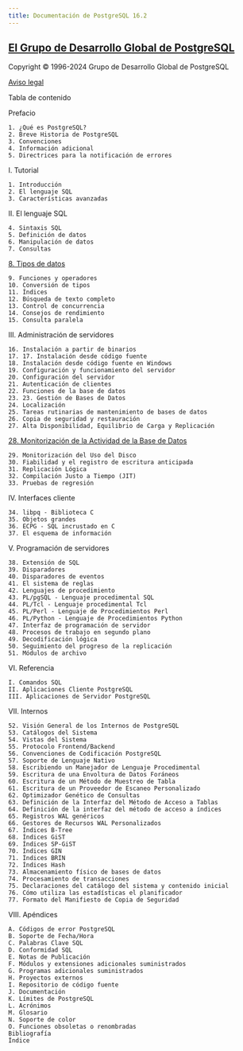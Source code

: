 ```yaml
---
title: Documentación de PostgreSQL 16.2
---
```


[El Grupo de Desarrollo Global de PostgreSQL](https://www.postgresql.org/developer/core/)
-------------------------------------------

Copyright © 1996-2024 Grupo de Desarrollo Global de PostgreSQL

[Aviso legal]()

Tabla de contenido

Prefacio

    1. ¿Qué es PostgreSQL?
    2. Breve Historia de PostgreSQL
    3. Convenciones
    4. Información adicional
    5. Directrices para la notificación de errores

I. Tutorial

    1. Introducción
    2. El lenguaje SQL 
    3. Características avanzadas


II. El lenguaje SQL

    4. Sintaxis SQL
    5. Definición de datos
    6. Manipulación de datos
    7. Consultas
    
[8. Tipos de datos](II._El_lenguaje_SQL/8.Tipos_de_datos.md)

    9. Funciones y operadores
    10. Conversión de tipos
    11. Índices
    12. Búsqueda de texto completo
    13. Control de concurrencia
    14. Consejos de rendimiento
    15. Consulta paralela

III. Administración de servidores

    16. Instalación a partir de binarios
    17. 17. Instalación desde código fuente
    18. Instalación desde código fuente en Windows
    19. Configuración y funcionamiento del servidor
    20. Configuración del servidor
    21. Autenticación de clientes
    22. Funciones de la base de datos
    23. 23. Gestión de Bases de Datos
    24. Localización
    25. Tareas rutinarias de mantenimiento de bases de datos
    26. Copia de seguridad y restauración
    27. Alta Disponibilidad, Equilibrio de Carga y Replicación
    
[28. Monitorización de la Actividad de la Base de Datos](../16/III.Administración_de_servidores/28.Seguimiento_de_la_actividad_de_la_base_de_datos.md)
    
    29. Monitorización del Uso del Disco
    30. Fiabilidad y el registro de escritura anticipada
    31. Replicación Lógica
    32. Compilación Justo a Tiempo (JIT)
    33. Pruebas de regresión

IV. Interfaces cliente

    34. libpq - Biblioteca C
    35. Objetos grandes
    36. ECPG - SQL incrustado en C
    37. El esquema de información

V. Programación de servidores

    38. Extensión de SQL
    39. Disparadores
    40. Disparadores de eventos
    41. El sistema de reglas
    42. Lenguajes de procedimiento
    43. PL/pgSQL - Lenguaje procedimental SQL
    44. PL/Tcl - Lenguaje procedimental Tcl
    45. PL/Perl - Lenguaje de Procedimientos Perl
    46. PL/Python - Lenguaje de Procedimientos Python
    47. Interfaz de programación de servidor
    48. Procesos de trabajo en segundo plano
    49. Decodificación lógica
    50. Seguimiento del progreso de la replicación
    51. Módulos de archivo

VI. Referencia

    I. Comandos SQL
    II. Aplicaciones Cliente PostgreSQL
    III. Aplicaciones de Servidor PostgreSQL

VII. Internos

    52. Visión General de los Internos de PostgreSQL
    53. Catálogos del Sistema
    54. Vistas del Sistema
    55. Protocolo Frontend/Backend
    56. Convenciones de Codificación PostgreSQL
    57. Soporte de Lenguaje Nativo
    58. Escribiendo un Manejador de Lenguaje Procedimental
    59. Escritura de una Envoltura de Datos Foráneos
    60. Escritura de un Método de Muestreo de Tabla
    61. Escritura de un Proveedor de Escaneo Personalizado
    62. Optimizador Genético de Consultas
    63. Definición de la Interfaz del Método de Acceso a Tablas
    64. Definición de la interfaz del método de acceso a índices
    65. Registros WAL genéricos
    66. Gestores de Recursos WAL Personalizados
    67. Índices B-Tree
    68. Índices GiST
    69. Índices SP-GiST
    70. Índices GIN
    71. Índices BRIN
    72. Índices Hash
    73. Almacenamiento físico de bases de datos
    74. Procesamiento de transacciones
    75. Declaraciones del catálogo del sistema y contenido inicial
    76. Cómo utiliza las estadísticas el planificador
    77. Formato del Manifiesto de Copia de Seguridad

VIII. Apéndices

    A. Códigos de error PostgreSQL
    B. Soporte de Fecha/Hora
    C. Palabras Clave SQL
    D. Conformidad SQL
    E. Notas de Publicación
    F. Módulos y extensiones adicionales suministrados
    G. Programas adicionales suministrados
    H. Proyectos externos
    I. Repositorio de código fuente
    J. Documentación
    K. Límites de PostgreSQL
    L. Acrónimos
    M. Glosario
    N. Soporte de color
    O. Funciones obsoletas o renombradas
    Bibliografía
    Índice